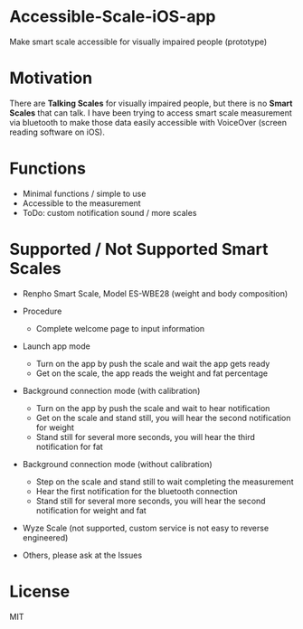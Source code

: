 # Accessible-Scale-iOS-app

Make smart scale accessible for visually impaired people (prototype)

# Motivation

There are **Talking Scales** for visually impaired people, but there is no **Smart Scales** that can talk. I have been trying to access smart scale measurement via bluetooth to make those data easily accessible with VoiceOver (screen reading software on iOS).

# Functions

- Minimal functions / simple to use
- Accessible to the measurement
- ToDo: custom notification sound / more scales


# Supported / Not Supported Smart Scales

- Renpho Smart Scale, Model ES-WBE28 (weight and body composition)
 - Procedure
   - Complete welcome page to input information
 - Launch app mode
   - Turn on the app by push the scale and wait the app gets ready
   - Get on the scale, the app reads the weight and fat percentage
 - Background connection mode (with calibration)
   - Turn on the app by push the scale and wait to hear notification
   - Get on the scale and stand still, you will hear the second notification for weight
   - Stand still for several more seconds, you will hear the third notification for fat
 - Background connection mode (without calibration)
   - Step on the scale and stand still to wait completing the measurement
   - Hear the first notification for the bluetooth connection
   - Stand still for several more seconds, you will hear the second notification for weight and fat

- Wyze Scale (not supported, custom service is not easy to reverse engineered)

- Others, please ask at the Issues

# License

MIT
